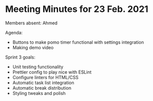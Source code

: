 # Meeting Minutes for 23 Feb. 2021

Members absent: Ahmed

Agenda:
- Buttons to make pomo timer functional with settings integration
- Making demo video

Sprint 3 goals:
- Unit testing functionality
- Prettier config to play nice with ESLint
- Configure linters for HTML/CSS
- Automatic task list integration
- Automatic break distribution
- Styling tweaks and polish
